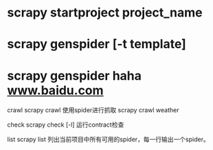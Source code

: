 

#   scrapy startproject project_name
#   scrapy genspider [-t template] <name> <domain>
#   scrapy genspider haha www.baidu.com

crawl
scrapy crawl <spider>
使用spider进行抓取
scrapy crawl weather

check
scrapy check [-l] <spider>
运行contract检查

list
scrapy list
列出当前项目中所有可用的spider，每一行输出一个spider。